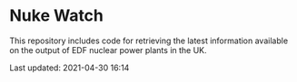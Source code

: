 # Nuke Watch

This repository includes code for retrieving the latest information available on the output of EDF nuclear power plants in the UK.

Last updated: 2021-04-30 16:14